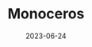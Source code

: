 ---
title: "Monoceros"
type: constellation
borders:
  - Canis Major
  - Canis Minor
  - Gemini
  - Hydra
  - Lepus
  - Orion
  - Puppis
date: 2023-06-24
hashtag: monoceros
subdivision-of:
  - northern celestial hemisphere
  - southern celestial hemisphere
tags:
  - constellation
---